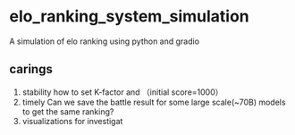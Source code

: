 # elo_ranking_system_simulation
A simulation of elo ranking using python and gradio

## carings
1. stability
how to set K-factor and （initial score=1000）
2. timely
Can we save the battle result for some large scale(~70B) models to get the same ranking?
3. visualizations for investigat